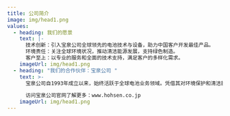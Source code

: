 ```yaml
---
title: 公司简介
image: img/head1.png
values:
  - heading: 我们的愿景
    text: |-
      技术创新：引入宝泉公司全球领先的电池技术与设备，助力中国客户开发最佳产品。
      环境责任：关注全球环境状况，推动清洁能源发展，支持绿色制造。
      客户至上：以专业的服务和全面的技术支持，满足客户的多样化需求。
    imageUrl: img/head1.png
  - heading: "我们的合作伙伴：宝泉公司 "
    text: >-
      宝泉公司自1993年成立以来，始终活跃于全球电池业务领域。凭借其对环境保护和清洁能源的关注，宝泉公司开发出满足客户需求的创新设备，助力全球电池行业的技术革新。

      访问宝泉公司官网了解更多：www.hohsen.co.jp
    imageUrl: img/head1.png
---
```

